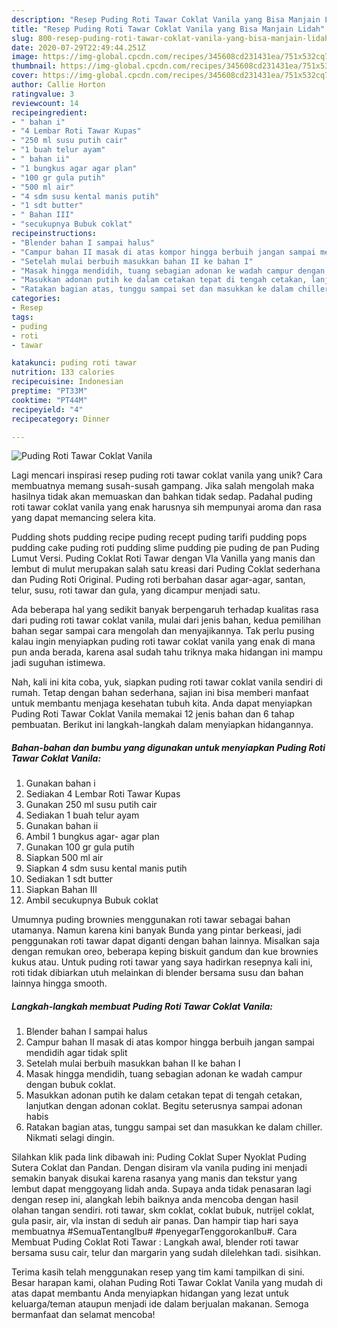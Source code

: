 ```yaml
---
description: "Resep Puding Roti Tawar Coklat Vanila yang Bisa Manjain Lidah"
title: "Resep Puding Roti Tawar Coklat Vanila yang Bisa Manjain Lidah"
slug: 800-resep-puding-roti-tawar-coklat-vanila-yang-bisa-manjain-lidah
date: 2020-07-29T22:49:44.251Z
image: https://img-global.cpcdn.com/recipes/345608cd231431ea/751x532cq70/puding-roti-tawar-coklat-vanila-foto-resep-utama.jpg
thumbnail: https://img-global.cpcdn.com/recipes/345608cd231431ea/751x532cq70/puding-roti-tawar-coklat-vanila-foto-resep-utama.jpg
cover: https://img-global.cpcdn.com/recipes/345608cd231431ea/751x532cq70/puding-roti-tawar-coklat-vanila-foto-resep-utama.jpg
author: Callie Horton
ratingvalue: 3
reviewcount: 14
recipeingredient:
- " bahan i"
- "4 Lembar Roti Tawar Kupas"
- "250 ml susu putih cair"
- "1 buah telur ayam"
- " bahan ii"
- "1 bungkus agar agar plan"
- "100 gr gula putih"
- "500 ml air"
- "4 sdm susu kental manis putih"
- "1 sdt butter"
- " Bahan III"
- "secukupnya Bubuk coklat"
recipeinstructions:
- "Blender bahan I sampai halus"
- "Campur bahan II masak di atas kompor hingga berbuih jangan sampai mendidih agar tidak split"
- "Setelah mulai berbuih masukkan bahan II ke bahan I"
- "Masak hingga mendidih, tuang sebagian adonan ke wadah campur dengan bubuk coklat."
- "Masukkan adonan putih ke dalam cetakan tepat di tengah cetakan, lanjutkan dengan adonan coklat. Begitu seterusnya sampai adonan habis"
- "Ratakan bagian atas, tunggu sampai set dan masukkan ke dalam chiller. Nikmati selagi dingin."
categories:
- Resep
tags:
- puding
- roti
- tawar

katakunci: puding roti tawar 
nutrition: 133 calories
recipecuisine: Indonesian
preptime: "PT33M"
cooktime: "PT44M"
recipeyield: "4"
recipecategory: Dinner

---
```



![Puding Roti Tawar Coklat Vanila](https://img-global.cpcdn.com/recipes/345608cd231431ea/751x532cq70/puding-roti-tawar-coklat-vanila-foto-resep-utama.jpg)

Lagi mencari inspirasi resep puding roti tawar coklat vanila yang unik? Cara membuatnya memang susah-susah gampang. Jika salah mengolah maka hasilnya tidak akan memuaskan dan bahkan tidak sedap. Padahal puding roti tawar coklat vanila yang enak harusnya sih mempunyai aroma dan rasa yang dapat memancing selera kita.

Pudding shots pudding recipe puding recept puding tarifi pudding pops pudding cake puding roti pudding slime pudding pie puding de pan Puding Lumut Versi. Puding Coklat Roti Tawar dengan Vla Vanilla yang manis dan lembut di mulut merupakan salah satu kreasi dari Puding Coklat sederhana dan Puding Roti Original. Puding roti berbahan dasar agar-agar, santan, telur, susu, roti tawar dan gula, yang dicampur menjadi satu.

Ada beberapa hal yang sedikit banyak berpengaruh terhadap kualitas rasa dari puding roti tawar coklat vanila, mulai dari jenis bahan, kedua pemilihan bahan segar sampai cara mengolah dan menyajikannya. Tak perlu pusing kalau ingin menyiapkan puding roti tawar coklat vanila yang enak di mana pun anda berada, karena asal sudah tahu triknya maka hidangan ini mampu jadi suguhan istimewa.


Nah, kali ini kita coba, yuk, siapkan puding roti tawar coklat vanila sendiri di rumah. Tetap dengan bahan sederhana, sajian ini bisa memberi manfaat untuk membantu menjaga kesehatan tubuh kita. Anda dapat menyiapkan Puding Roti Tawar Coklat Vanila memakai 12 jenis bahan dan 6 tahap pembuatan. Berikut ini langkah-langkah dalam menyiapkan hidangannya.

<!--inarticleads1-->

##### Bahan-bahan dan bumbu yang digunakan untuk menyiapkan Puding Roti Tawar Coklat Vanila:

1. Gunakan  bahan i
1. Sediakan 4 Lembar Roti Tawar Kupas
1. Gunakan 250 ml susu putih cair
1. Sediakan 1 buah telur ayam
1. Gunakan  bahan ii
1. Ambil 1 bungkus agar- agar plan
1. Gunakan 100 gr gula putih
1. Siapkan 500 ml air
1. Siapkan 4 sdm susu kental manis putih
1. Sediakan 1 sdt butter
1. Siapkan  Bahan III
1. Ambil secukupnya Bubuk coklat


Umumnya puding brownies menggunakan roti tawar sebagai bahan utamanya. Namun karena kini banyak Bunda yang pintar berkeasi, jadi penggunakan roti tawar dapat diganti dengan bahan lainnya. Misalkan saja dengan remukan oreo, beberapa keping biskuit gandum dan kue brownies kukus atau. Untuk puding roti tawar yang saya hadirkan resepnya kali ini, roti tidak dibiarkan utuh melainkan di blender bersama susu dan bahan lainnya hingga smooth. 

<!--inarticleads2-->

##### Langkah-langkah membuat Puding Roti Tawar Coklat Vanila:

1. Blender bahan I sampai halus
1. Campur bahan II masak di atas kompor hingga berbuih jangan sampai mendidih agar tidak split
1. Setelah mulai berbuih masukkan bahan II ke bahan I
1. Masak hingga mendidih, tuang sebagian adonan ke wadah campur dengan bubuk coklat.
1. Masukkan adonan putih ke dalam cetakan tepat di tengah cetakan, lanjutkan dengan adonan coklat. Begitu seterusnya sampai adonan habis
1. Ratakan bagian atas, tunggu sampai set dan masukkan ke dalam chiller. Nikmati selagi dingin.


Silahkan klik pada link dibawah ini: Puding Coklat Super Nyoklat Puding Sutera Coklat dan Pandan. Dengan disiram vla vanila puding ini menjadi semakin banyak disukai karena rasanya yang manis dan tekstur yang lembut dapat menggoyang lidah anda. Supaya anda tidak penasaran lagi dengan resep ini, alangkah lebih baiknya anda mencoba dengan hasil olahan tangan sendiri. roti tawar, skm coklat, coklat bubuk, nutrijel coklat, gula pasir, air, vla instan di seduh air panas. Dan hampir tiap hari saya membuatnya #SemuaTentangIbu# #penyegarTenggorokanIbu#. Cara Membuat Puding Coklat Roti Tawar : Langkah awal, blender roti tawar bersama susu cair, telur dan margarin yang sudah dilelehkan tadi. sisihkan. 

Terima kasih telah menggunakan resep yang tim kami tampilkan di sini. Besar harapan kami, olahan Puding Roti Tawar Coklat Vanila yang mudah di atas dapat membantu Anda menyiapkan hidangan yang lezat untuk keluarga/teman ataupun menjadi ide dalam berjualan makanan. Semoga bermanfaat dan selamat mencoba!

